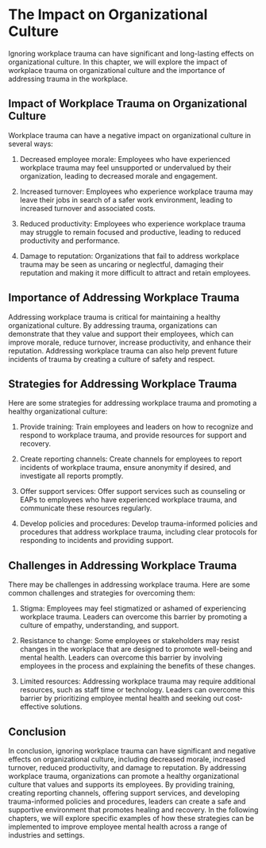 # The Impact on Organizational Culture

Ignoring workplace trauma can have significant and long-lasting effects on organizational culture. In this chapter, we will explore the impact of workplace trauma on organizational culture and the importance of addressing trauma in the workplace.

Impact of Workplace Trauma on Organizational Culture
----------------------------------------------------

Workplace trauma can have a negative impact on organizational culture in several ways:

1. Decreased employee morale: Employees who have experienced workplace trauma may feel unsupported or undervalued by their organization, leading to decreased morale and engagement.

2. Increased turnover: Employees who experience workplace trauma may leave their jobs in search of a safer work environment, leading to increased turnover and associated costs.

3. Reduced productivity: Employees who experience workplace trauma may struggle to remain focused and productive, leading to reduced productivity and performance.

4. Damage to reputation: Organizations that fail to address workplace trauma may be seen as uncaring or neglectful, damaging their reputation and making it more difficult to attract and retain employees.

Importance of Addressing Workplace Trauma
-----------------------------------------

Addressing workplace trauma is critical for maintaining a healthy organizational culture. By addressing trauma, organizations can demonstrate that they value and support their employees, which can improve morale, reduce turnover, increase productivity, and enhance their reputation. Addressing workplace trauma can also help prevent future incidents of trauma by creating a culture of safety and respect.

Strategies for Addressing Workplace Trauma
------------------------------------------

Here are some strategies for addressing workplace trauma and promoting a healthy organizational culture:

1. Provide training: Train employees and leaders on how to recognize and respond to workplace trauma, and provide resources for support and recovery.

2. Create reporting channels: Create channels for employees to report incidents of workplace trauma, ensure anonymity if desired, and investigate all reports promptly.

3. Offer support services: Offer support services such as counseling or EAPs to employees who have experienced workplace trauma, and communicate these resources regularly.

4. Develop policies and procedures: Develop trauma-informed policies and procedures that address workplace trauma, including clear protocols for responding to incidents and providing support.

Challenges in Addressing Workplace Trauma
-----------------------------------------

There may be challenges in addressing workplace trauma. Here are some common challenges and strategies for overcoming them:

1. Stigma: Employees may feel stigmatized or ashamed of experiencing workplace trauma. Leaders can overcome this barrier by promoting a culture of empathy, understanding, and support.

2. Resistance to change: Some employees or stakeholders may resist changes in the workplace that are designed to promote well-being and mental health. Leaders can overcome this barrier by involving employees in the process and explaining the benefits of these changes.

3. Limited resources: Addressing workplace trauma may require additional resources, such as staff time or technology. Leaders can overcome this barrier by prioritizing employee mental health and seeking out cost-effective solutions.

Conclusion
----------

In conclusion, ignoring workplace trauma can have significant and negative effects on organizational culture, including decreased morale, increased turnover, reduced productivity, and damage to reputation. By addressing workplace trauma, organizations can promote a healthy organizational culture that values and supports its employees. By providing training, creating reporting channels, offering support services, and developing trauma-informed policies and procedures, leaders can create a safe and supportive environment that promotes healing and recovery. In the following chapters, we will explore specific examples of how these strategies can be implemented to improve employee mental health across a range of industries and settings.
